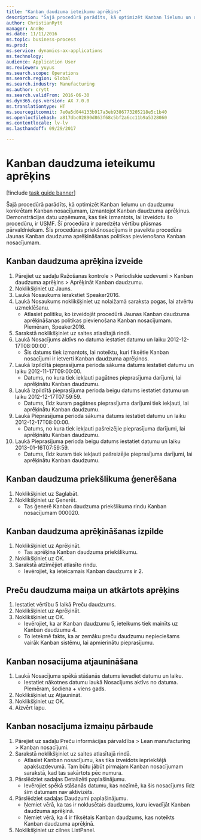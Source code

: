 ```yaml
--- 
title: "Kanban daudzuma ieteikumu aprēķins"
description: "Šajā procedūrā parādīts, kā optimizēt Kanban lielumu un daudzumu konkrētam Kanban nosacījumam, izmantojot Kanban daudzuma aprēķinus."
author: ChristianRytt
manager: AnnBe
ms.date: 11/11/2016
ms.topic: business-process
ms.prod: 
ms.service: dynamics-ax-applications
ms.technology: 
audience: Application User
ms.reviewer: yuyus
ms.search.scope: Operations
ms.search.region: Global
ms.search.industry: Manufacturing
ms.author: crytt
ms.search.validFrom: 2016-06-30
ms.dyn365.ops.version: AX 7.0.0
ms.translationtype: HT
ms.sourcegitcommit: 7e0a5d044133b917a3eb9386773205218e5c1b40
ms.openlocfilehash: a817dbc02890d863f68c5bf2a6cc11b9a5328060
ms.contentlocale: lv-lv
ms.lasthandoff: 09/29/2017

---
```

# <a name="calculate-kanban-quantity-suggestions"></a>Kanban daudzuma ieteikumu aprēķins

[!include [task guide banner](../../includes/task-guide-banner.md)]

Šajā procedūrā parādīts, kā optimizēt Kanban lielumu un daudzumu konkrētam Kanban nosacījumam, izmantojot Kanban daudzuma aprēķinus. Demonstrācijas datu uzņēmums, kas tiek izmantots, lai izveidotu šo procedūru, ir USMF. Šī procedūra ir paredzēta vērtību plūsmas pārvaldniekam. Šīs procedūras priekšnosacījums ir paveikta procedūra Jaunas Kanban daudzuma aprēķināšanas politikas pievienošana Kanban nosacījumam.


## <a name="create-a-kanban-quantity-calculation"></a>Kanban daudzuma aprēķina izveide
1. Pārejiet uz sadaļu Ražošanas kontrole > Periodiskie uzdevumi > Kanban daudzuma aprēķins > Aprēķināt Kanban daudzumu.
2. Noklikšķiniet uz Jauns.
3. Laukā Nosaukums ierakstiet Speaker2016.
4. Laukā Nosaukums noklikšķiniet uz nolaižamā saraksta pogas, lai atvērtu uzmeklēšanu.
    * Atlasiet politiku, ko izveidojāt procedūrā Jaunas Kanban daudzuma aprēķināšanas politikas pievienošana Kanban nosacījumam. Piemēram, Speaker2016.  
5. Sarakstā noklikšķiniet uz saites atlasītajā rindā.
6. Laukā Nosacījums aktīvs no datuma iestatiet datumu un laiku 2012-12-17T08:00:00'.
    * Šis datums tiek izmantots, lai noteiktu, kuri fiksētie Kanban nosacījumi ir ietverti Kanban daudzuma aprēķinos.  
7. Laukā Izpildītā pieprasījuma perioda sākuma datums iestatiet datumu un laiku 2012-11-17T09:00:00.
    * Datums, no kura tiek iekļauti pagātnes pieprasījuma darījumi, lai aprēķinātu Kanban daudzumu.  
8. Laukā Izpildītā pieprasījuma perioda beigu datums iestatiet datumu un laiku 2012-12-17T07:59:59.
    * Datums, līdz kuram pagātnes pieprasījuma darījumi tiek iekļauti, lai aprēķinātu Kanban daudzumu.  
9. Laukā Pieprasījuma perioda sākuma datums iestatiet datumu un laiku 2012-12-17T08:00:00.
    * Datums, no kura tiek iekļauti pašreizējie pieprasījuma darījumi, lai aprēķinātu Kanban daudzumu.  
10. Laukā Pieprasījuma perioda beigu datums iestatiet datumu un laiku 2013-01-16T07:59:59.
    * Datums, līdz kuram tiek iekļauti pašreizējie pieprasījuma darījumi, lai aprēķinātu Kanban daudzumu.  

## <a name="generate-kanban-quantity-proposal"></a>Kanban daudzuma priekšlikuma ģenerēšana
1. Noklikšķiniet uz Saglabāt.
2. Noklikšķiniet uz Ģenerēt.
    * Tas ģenerē Kanban daudzuma priekšlikuma rindu Kanban nosacījumam 000020.  

## <a name="run-kanban-quantity-calculation"></a>Kanban daudzuma aprēķināšanas izpilde
1. Noklikšķiniet uz Aprēķināt.
    * Tas aprēķina Kanban daudzuma priekšlikumu.  
2. Noklikšķiniet uz OK.
3. Sarakstā atzīmējiet atlasīto rindu.
    * Ievērojiet, ka ieteicamais Kanban daudzums ir 2.  

## <a name="change-product-quantity-and-calculate-again"></a>Preču daudzuma maiņa un atkārtots aprēķins
1. Iestatiet vērtību 5 laikā Preču daudzums.
2. Noklikšķiniet uz Aprēķināt.
3. Noklikšķiniet uz OK.
    * Ievērojiet, ka ar Kanban daudzumu 5, ieteikums tiek mainīts uz Kanban daudzumu 4.  
    * To ietekmē fakts, ka ar zemāku preču daudzumu nepieciešams vairāk Kanban sistēmu, lai apmierinātu pieprasījumu.  

## <a name="update-kanban-rule"></a>Kanban nosacījuma atjaunināšana
1. Laukā Nosacījuma spēkā stāšanās datums ievadiet datumu un laiku.
    * Iestatiet nākotnes datumu laukā Nosacījums aktīvs no datuma. Piemēram, šodiena + viens gads.  
2. Noklikšķiniet uz Atjaunināt.
3. Noklikšķiniet uz OK.
4. Aizvērt lapu.

## <a name="validate-change-on-kanban-rule"></a>Kanban nosacījuma izmaiņu pārbaude
1. Pārejiet uz sadaļu Preču informācijas pārvaldība > Lean manufacturing > Kanban nosacījumi.
2. Sarakstā noklikšķiniet uz saites atlasītajā rindā.
    * Atlasiet Kanban nosacījumu, kas tika izveidots iepriekšējā apakšuzdevumā. Tam būtu jābūt pirmajam Kanban nosacījumam sarakstā, kad tas sakārtots pēc numura.  
3. Pārslēdziet sadaļas Detalizēti paplašinājumu.
    * Ievērojiet spēkā stāšanās datumu, kas nozīmē, ka šis nosacījums līdz šim datumam nav aktivizēts.  
4. Pārslēdziet sadaļas Daudzumi paplašinājumu.
    * Ņemiet vērā, ka tas ir noklusētais daudzums, kuru ievadījāt Kanban daudzuma aprēķinā.  
    * Ņemiet vērā, ka 4 ir fiksētais Kanban daudzums, kas noteikts Kanban daudzuma aprēķinā.  
5. Noklikšķiniet uz cilnes ListPanel.


